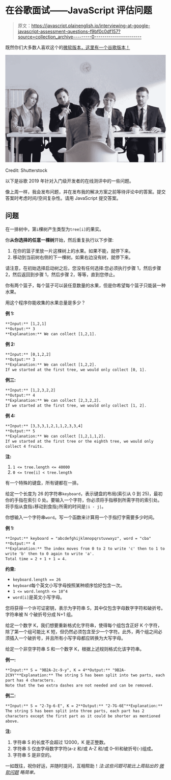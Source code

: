 # 在谷歌面试——JavaScript 评估问题

> 原文：<https://javascript.plainenglish.io/interviewing-at-google-javascript-assessment-questions-f9bf0c0df157?source=collection_archive---------0----------------------->

既然你们大多数人喜欢这个的[微软版本，这里有一个谷歌版本！](https://medium.com/javascript-in-plain-english/microsoft-online-assessment-questions-js-f68ecdb6e927)

![](img/f7a88246b773724ba9883bb9412cd6be.png)

Credit: Shutterstock

以下是谷歌 2019 年针对入门级开发者的在线测评中的一些问题。

像上周一样，我会发布问题，并在发布我的解决方案之前等待评论中的答案。提交答案时考虑时间/空间复杂性。请用 JavaScript 提交答案。

## 问题

在一排树中，第`i`棵树产生类型为`tree[i]`的果实。

你**从你选择的任意一棵树**开始，然后重复执行以下步骤:

1.  在你的篮子里放一片这棵树上的水果。如果不能，就停下来。
2.  移动到当前树右侧的下一棵树。如果右边没有树，就停下来。

请注意，在初始选择启动树之后，您没有任何选择:您必须执行步骤 1，然后步骤 2，然后返回到步骤 1，然后步骤 2，等等，直到您停止。

你有两个篮子，每个篮子可以装任意数量的水果，但是你希望每个篮子只能装一种水果。

用这个程序你能收集的水果总量是多少？

**例 1:**

```
**Input:** [1,2,1]
**Output:** 3
**Explanation:** We can collect [1,2,1].
```

**例 2:**

```
**Input:** [0,1,2,2]
**Output:** 3
**Explanation:** We can collect [1,2,2].
If we started at the first tree, we would only collect [0, 1].
```

**例三:**

```
**Input:** [1,2,3,2,2]
**Output:** 4
**Explanation:** We can collect [2,3,2,2].
If we started at the first tree, we would only collect [1, 2].
```

**例 4:**

```
**Input:** [3,3,3,1,2,1,1,2,3,3,4]
**Output:** 5
**Explanation:** We can collect [1,2,1,1,2].
If we started at the first tree or the eighth tree, we would only collect 4 fruits.
```

**注:**

1.  `1 <= tree.length <= 40000`
2.  `0 <= tree[i] < tree.length`

有一个特殊的键盘，所有键都在一排。

给定一个长度为 26 的字符串`keyboard`，表示键盘的布局(索引从 0 到 25)，最初你的手指在索引 0 处。要输入一个字符，你必须将手指移到所需字符的索引处。将手指从食指`i`移动到食指`j`所需的时间是`|i - j|`。

你想输入一个字符串`word`。写一个函数来计算用一个手指打字需要多少时间。

**例 1:**

```
**Input:** keyboard = "abcdefghijklmnopqrstuvwxyz", word = "cba"
**Output:** 4
**Explanation:** The index moves from 0 to 2 to write 'c' then to 1 to write 'b' then to 0 again to write 'a'.
Total time = 2 + 1 + 1 = 4.
```

**约束:**

*   `keyboard.length == 26`
*   `keyboard`每个英文小写字母按照某种顺序恰好包含一次。
*   `1 <= word.length <= 10^4`
*   `word[i]`是英文小写字母。

您将获得一个许可证密钥，表示为字符串 S，其中仅包含字母数字字符和破折号。字符串被 N 个破折号分成 N+1 组。

给定一个数字 K，我们想要重新格式化字符串，使得每个组包含正好 K 个字符，除了第一个组可能比 K 短，但仍然必须包含至少一个字符。此外，两个组之间必须插入一个破折号，并且所有小写字母都应转换为大写字母。

给定一个非空字符串 S 和一个数字 K，根据上述规则格式化该字符串。

**例一:**

```
**Input:** S = "9B2A-2c-9-y", K = 4**Output:** "9B2A-2C9Y"**Explanation:** The string S has been split into two parts, each part has 4 characters.
Note that the two extra dashes are not needed and can be removed.
```

**例二:**

```
**Input:** S = "2-7g-6-E", K = 2**Output:** "2-7G-6E"**Explanation:** The string S has been split into three parts, each part has 2 characters except the first part as it could be shorter as mentioned above.
```

**注:**

1.  字符串 S 的长度不会超过 12000，K 是正整数。
2.  字符串 S 仅由字母数字字符(a-z 和/或 A-Z 和/或 0–9)和破折号(-)组成。
3.  字符串 S 是非空的。

一如既往，祝你好运，并随时提问，互相帮助！*注:这些问题可能比上周贴出的* [*微软问题*](https://medium.com/javascript-in-plain-english/microsoft-online-assessment-questions-js-f68ecdb6e927) *略简单。*